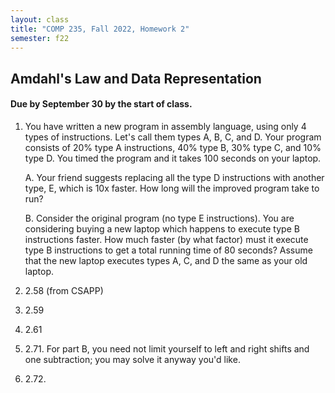```yaml
---
layout: class
title: "COMP 235, Fall 2022, Homework 2"
semester: f22
---
```


## Amdahl's Law and Data Representation

#### Due by September 30 by the start of class.

1. You have written a new program in assembly language, using only 4
   types of instructions. Let's call them types A, B, C, and D. Your
   program consists of 20% type A instructions, 40% type B, 30% type
   C, and 10% type D. You timed the program and it takes 100 seconds
   on your laptop.

    A. Your friend suggests replacing all the type D instructions with
    another type, E, which is 10x faster. How long will the improved
    program take to run?

    B. Consider the original program (no type E instructions). You are
    considering buying a new laptop which happens to execute type B
    instructions faster. How much faster (by what factor) must it
    execute type B instructions to get a total running time of 80
    seconds? Assume that the new laptop executes types A, C, and D the
    same as your old laptop.
2. 2.58 (from CSAPP)
3. 2.59
4. 2.61
5. 2.71. For part B, you need not limit yourself to left and right
   shifts and one subtraction; you may solve it anyway you'd like.
6. 2.72.
